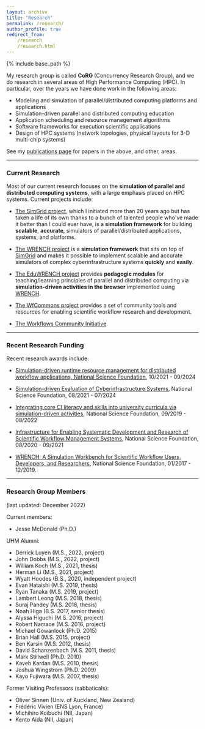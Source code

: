 ```yaml
---
layout: archive
title: "Research"
permalink: /research/
author_profile: true
redirect_from:
    /research
    /research.html
---
```


{% include base_path %}


My research group is called **CoRG** (Concurrency Research Group), and 
we do research in several areas of High Performance Computing (HPC). 
In particular, over the years we have done work in the following areas:

  - Modeling and simulation of parallel/distributed computing platforms and applications
  - Simulation-driven parallel and distributed computing education
  - Application scheduling and resource management algorithms
  - Software frameworks for execution scientific applications
  - Design of HPC systems (network topologies, physical layouts for 3-D multi-chip systems)

See my [publications page]({{base.url}}/publications/) for papers in the above, and other, areas.

---
### Current Research 

Most of our current research focuses on the **simulation of parallel and distributed computing systems**, with a large emphasis placed on HPC systems. Current projects include:

  - [The SimGrid project](http://simgrid.org), which I initiated
more than 20 years ago but has taken a life of its own thanks to a bunch of
talented people who've made it better than I could ever have, is a
**simulation framework** for building **scalable**, **accurate**, simulators
of parallel/distributed applications, systems, and platforms.

  - [The WRENCH project](http://wrench-project.org) is a **simulation framework** that sits on top of 
[SimGrid](http://simgrid.org">SimGrid) and makes it possible
to implement scalable and accurate simulators of complex cyberinfrastructure systems
**quickly** and **easily**.

  - [The EduWRENCH project](http://eduwrench.org) provides **pedagogic modules** for teaching/learning principles of parallel and distributed computing via **simulation-driven activities in the browser** implemented using [WRENCH](https://wrench-project.org).

  - [The WfCommons project](http://wfcommons.org) provides a set of community tools and resources for enabling scientific workflow research and development. 

  - [The Workflows Community Initiative](https://workflows.community/).

---

### Recent Research Funding

Recent research awards include:

  - [Simulation-driven runtime resource management for distributed workflow applications, National Science Foundation](https://nsf.gov/awardsearch/showAward?AWD_ID=2106059), 10/2021 - 09/2024

  - [Simulation-driven Evaluation of Cyberinfrastructure Systems](https://www.nsf.gov/awardsearch/showAward?AWD_ID=2103489&HistoricalAwards=false), National Science Foundation, 08/2021 - 07/2024

  - [Integrating core CI literacy and skills into university curricula via simulation-driven activities](https://nsf.gov/awardsearch/showAward?AWD_ID=1923621), National Science Foundation, 09/2019 - 08/2022

  - [Infrastructure for Enabling Systematic Development and Research of Scientific Workflow Management Systems](https://www.nsf.gov/awardsearch/showAward?AWD_ID=2016610&HistoricalAwards=false), National Science Foundation, 08/2020 - 09/2021

  - [WRENCH: A Simulation Workbench for Scientific Workflow Users, Developers, and Researchers](https://nsf.gov/awardsearch/showAward?AWD_ID=1642369), National Science Foundation, 01/2017 - 12/2019.

---
### Research Group Members

(last updated: December 2022)

Current members:
 
  - Jesse McDonald (Ph.D.)

UHM Alumni:

  - Derrick Luyen (M.S., 2022, project)
  - John Dobbs (M.S., 2022, project)
  - William Koch (M.S., 2021, thesis)
  - Herman Li (M.S., 2021, project)
  - Wyatt Hoodes (B.S., 2020, independent project)
  - Evan Hataishi (M.S. 2019, thesis)
  - Ryan Tanaka (M.S. 2019, project)
  - Lambert Leong (M.S. 2018, thesis)
  - Suraj Pandey (M.S. 2018, thesis)
  - Noah Higa (B.S. 2017, senior thesis)
  - Alyssa Higuchi (M.S. 2016, project)
  - Robert Namaoe (M.S. 2016, project)
  - Michael Gowanlock (Ph.D. 2015)
  - Brian Hall (M.S. 2015, project)
  - Ben Karsin (M.S. 2012, thesis)
  - David Schanzenbach (M.S. 2011, thesis)
  - Mark Stillwell (Ph.D. 2010)
  - Kaveh Kardan (M.S. 2010, thesis)
  - Joshua Wingstrom (Ph.D. 2009)
  - Kayo Fujiwara (M.S. 2007, thesis)

Former Visiting Professors (sabbaticals):

  - Oliver Sinnen (Univ. of Auckland, New Zealand)
  - Fr&eacute;d&eacute;ric Vivien (ENS Lyon, France)
  - Michihiro Koibuchi (NII, Japan)
  - Kento Aida (NII, Japan)
